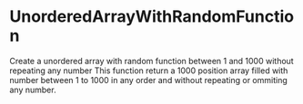 # UnorderedArrayWithRandomFunction
Create a unordered array with random function between 1 and 1000 without repeating any number
This function return a 1000 position array filled with number between 1 to 1000 in any order and without repeating or ommiting any number.
